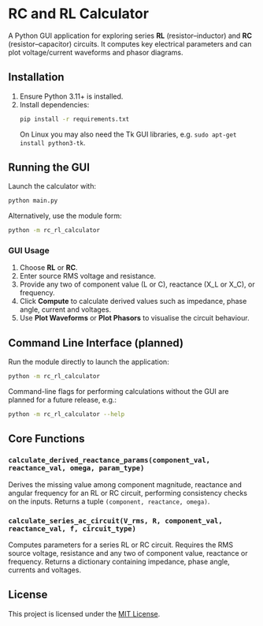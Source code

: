 # RC and RL Calculator

A Python GUI application for exploring series **RL** (resistor–inductor) and **RC** (resistor–capacitor) circuits. It computes key electrical parameters and can plot voltage/current waveforms and phasor diagrams.

## Installation
1. Ensure Python 3.11+ is installed.
2. Install dependencies:
   ```bash
   pip install -r requirements.txt
   ```
   On Linux you may also need the Tk GUI libraries, e.g. `sudo apt-get install python3-tk`.

## Running the GUI
Launch the calculator with:
```bash
python main.py
```
Alternatively, use the module form:
```bash
python -m rc_rl_calculator
```

### GUI Usage
1. Choose **RL** or **RC**.
2. Enter source RMS voltage and resistance.
3. Provide any two of component value (L or C), reactance (X_L or X_C), or frequency.
4. Click **Compute** to calculate derived values such as impedance, phase angle, current and voltages.
5. Use **Plot Waveforms** or **Plot Phasors** to visualise the circuit behaviour.

## Command Line Interface (planned)
Run the module directly to launch the application:

```bash
python -m rc_rl_calculator
```

Command-line flags for performing calculations without the GUI are planned for a
future release, e.g.:

```bash
python -m rc_rl_calculator --help
```

## Core Functions
### `calculate_derived_reactance_params(component_val, reactance_val, omega, param_type)`
Derives the missing value among component magnitude, reactance and angular frequency for an RL or RC circuit, performing consistency checks on the inputs. Returns a tuple `(component, reactance, omega)`.

### `calculate_series_ac_circuit(V_rms, R, component_val, reactance_val, f, circuit_type)`
Computes parameters for a series RL or RC circuit. Requires the RMS source voltage, resistance and any two of component value, reactance or frequency. Returns a dictionary containing impedance, phase angle, currents and voltages.

## License
This project is licensed under the [MIT License](LICENSE).
